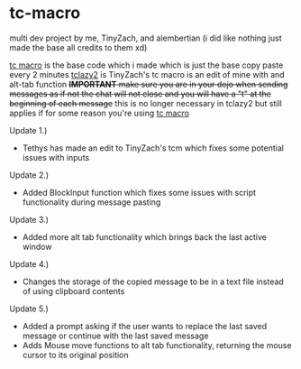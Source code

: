 # tc-macro
multi dev project by me, TinyZach, and alembertian
(i did like nothing just made the base all credits to them xd)

[tc macro](https://github.com/WhyIsEveryUsernameIsAlreadyTaken/tc-macro/blob/main/tc%20macro.ahk) is the base code which i made which is just the base copy paste every 2 minutes 
[tclazy2](https://github.com/WhyIsEveryUsernameIsAlreadyTaken/tc-macro/blob/main/tclazy2.ahk) is TinyZach's tc macro is an edit of mine with and alt-tab function
~~**IMPORTANT**
make sure you are in your dojo when sending messages as if not the chat will not close and you will have a "t" at the beginning of each message~~
this is no longer necessary in tclazy2 but still applies if for some reason you're using [tc macro](https://github.com/WhyIsEveryUsernameIsAlreadyTaken/tc-macro/blob/main/tc%20macro.ahk)

Update 1.) 
- Tethys has made an edit to TinyZach's tcm which fixes some potential issues with inputs

Update 2.) 
- Added BlockInput function which fixes some issues with script functionality during message pasting

Update 3.)
- Added more alt tab functionality which brings back the last active window

Update 4.)
- Changes the storage of the copied message to be in a text file instead of using clipboard contents

Update 5.)
- Added a prompt asking if the user wants to replace the last saved message or continue with the last saved message
- Adds Mouse move functions to alt tab functionality, returning the mouse cursor to its original position
